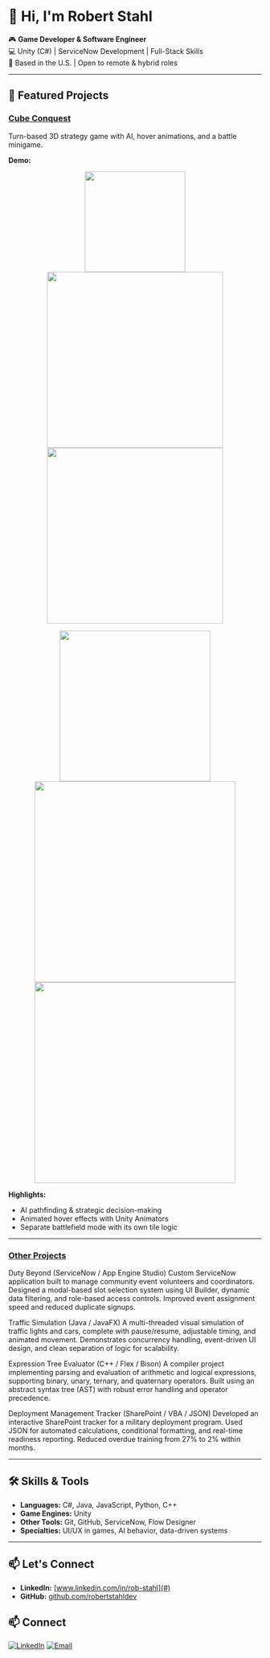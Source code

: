 # 👋 Hi, I'm Robert Stahl

🎮 **Game Developer & Software Engineer**  
💻 Unity (C#) | ServiceNow Development | Full-Stack Skills  
📍 Based in the U.S. | Open to remote & hybrid roles

---

## 🚀 Featured Projects

### [Cube Conquest](https://github.com/robertstahldev/CubeConquest)
Turn-based 3D strategy game with AI, hover animations, and a battle minigame.

**Demo:**
<p align="center">
  <img src="https://github.com/robertstahldev/CubeConquest/blob/main/MenuDemo.gif" width="200" />  
  <img src="https://github.com/robertstahldev/CubeConquest/blob/main/CubeDemo.gif" width="350" />  
  <img src="https://github.com/robertstahldev/CubeConquest/blob/main/BattleSim.gif" width="350" />
</p>

<p align="center">
  <img src="./MenuDemo.gif" width="300" /><br>
  <img src="./CubeDemo.gif" width="400" />
  <img src="./BattleSim.gif" width="400" />
</p>

**Highlights:**
- AI pathfinding & strategic decision-making  
- Animated hover effects with Unity Animators  
- Separate battlefield mode with its own tile logic

---

### [Other Projects](#)
Duty Beyond (ServiceNow / App Engine Studio)
Custom ServiceNow application built to manage community event volunteers and coordinators. Designed a modal-based slot selection system using UI Builder, dynamic data filtering, and role-based access controls. Improved event assignment speed and reduced duplicate signups.

Traffic Simulation (Java / JavaFX)
A multi-threaded visual simulation of traffic lights and cars, complete with pause/resume, adjustable timing, and animated movement. Demonstrates concurrency handling, event-driven UI design, and clean separation of logic for scalability.

Expression Tree Evaluator (C++ / Flex / Bison)
A compiler project implementing parsing and evaluation of arithmetic and logical expressions, supporting binary, unary, ternary, and quaternary operators. Built using an abstract syntax tree (AST) with robust error handling and operator precedence.

Deployment Management Tracker (SharePoint / VBA / JSON)
Developed an interactive SharePoint tracker for a military deployment program. Used JSON for automated calculations, conditional formatting, and real-time readiness reporting. Reduced overdue training from 27% to 2% within months.

---

## 🛠 Skills & Tools

- **Languages:** C#, Java, JavaScript, Python, C++  
- **Game Engines:** Unity  
- **Other Tools:** Git, GitHub, ServiceNow, Flow Designer  
- **Specialties:** UI/UX in games, AI behavior, data-driven systems

---

## 📫 Let's Connect

- **LinkedIn:** [www.linkedin.com/in/rob-stahl](#)  
- **GitHub:** [github.com/robertstahldev](https://github.com/robertstahldev)

## 📫 Connect
[![LinkedIn](https://img.shields.io/badge/LinkedIn-0A66C2?style=for-the-badge&logo=linkedin&logoColor=white)](https://www.linkedin.com/in/rob-stahl)
[![Email](https://img.shields.io/badge/Email-D14836?style=for-the-badge&logo=gmail&logoColor=white)](mailto:robmstahl1@gmail.com)
